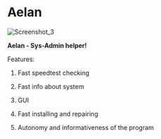 # Aelan
![Screenshot_3](https://user-images.githubusercontent.com/80444802/202474889-0f252e2f-25b6-4ff6-9afd-27e66d78d3da.png)

**Aelan - Sys-Admin helper!**

Features:

  1) Fast speedtest checking
  
  2) Fast info about system
  
  3) GUI
  
  4) Fast installing and repairing
  
  5) Autonomy and informativeness of the program


